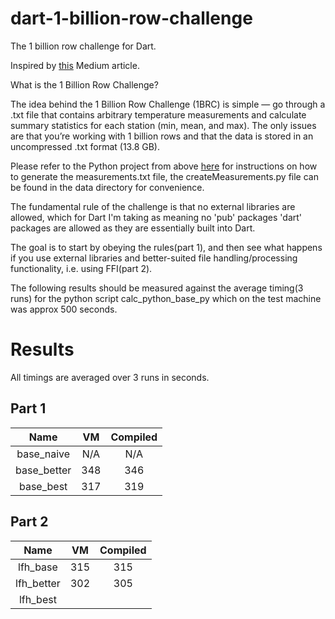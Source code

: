 # dart-1-billion-row-challenge
The 1 billion  row challenge for Dart.

Inspired by [this](https://medium.com/towards-data-science/python-one-billion-row-challenge-from-10-minutes-to-4-seconds-0718662b303e) Medium article. 

What is the 1 Billion Row Challenge?

The idea behind the 1 Billion Row Challenge (1BRC) is simple — go through a .txt file that contains arbitrary temperature measurements and calculate summary statistics for each station (min, mean, and max). The only issues are that you’re working with 1 billion rows and that the data is stored in an uncompressed .txt format (13.8 GB).

Please refer to the Python project from above [here](https://github.com/shamblett/dart-1-billion-row-challenge) for instructions on how to generate the measurements.txt file,
the createMeasurements.py file can be found in the data directory for convenience.

The fundamental rule of the challenge is that no external libraries are allowed, which for Dart I'm taking as meaning no 'pub' packages 'dart' packages are allowed as they are
essentially built into Dart.


The goal is to start by obeying the rules(part 1), and then see what happens if you use external libraries and 
better-suited file handling/processing functionality, i.e. using FFI(part 2).

The following results should be measured against the average timing(3 runs) for the python script calc_python_base_py
which on the test machine was approx 500 seconds.

# Results

All timings are averaged over 3 runs in seconds.

## Part 1

|     Name      |  VM   |   Compiled   |
|:-------------:|:-----:|:------------:|
|  base_naive   |  N/A  |     N/A      |
|  base_better  |  348  |     346      |
|   base_best   |  317  |     319      |


## Part 2

|    Name    | VM  | Compiled |
|:----------:|:---:|:--------:|
|  lfh_base  | 315 |   315    |
| lfh_better | 302 |   305    |
|  lfh_best  |     |          |
